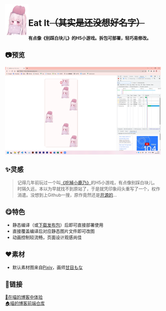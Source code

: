 <img width="75" height="100" align="left" style="float: left;" alt="Yuki" src="./src/assets/0.png">

# Eat It~~（其实是还没想好名字）~~
#### 有点像《别踩白块儿》的H5小游戏。拆包可部署，轻巧易修改。  
  

## 📷预览
![截图](./demo.png)

## ✨灵感  
> 记得几年前玩过一个叫[《吃掉小鹿乃》](https://xingye.me/game/eatkano/index.php)的H5小游戏，有点像别踩白块儿。时隔久远，本以为早就找不到原站了，于是就凭印象闷头重写了一个，权作消遣。没想到上Github一搜，原作竟然还是[开源的](https://github.com/arcxingye/EatKano)...  

## 😋特色  
+ 静态编译（或[下载发布包](https://github.com/YukiChiyoda/EatIt/releases/tag/v1.0)）后即可直接部署使用
+ 直接覆盖编译后对应静态图片文件即可改图
+ 动画控制较流畅，页面设计观感尚佳

## ❤️素材
+ 默认素材图来自[Pixiv](https://www.pixiv.net/artworks/88456841)，画师[甘目もな](https://www.pixiv.net/users/57906184)  

## 🎉链接  
[🚀在喵的博客中体验](http://me.ooo.cat/game)  
[🏠喵的博客前端仓库](https://github.com/YukiChiyoda/Jar)  